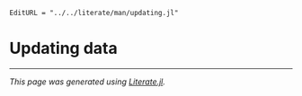 ```@meta
EditURL = "../../literate/man/updating.jl"
```

# Updating data

---

*This page was generated using [Literate.jl](https://github.com/fredrikekre/Literate.jl).*

